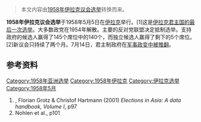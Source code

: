 > 本文内容由[1958年伊拉克议会选举](https://zh.wikipedia.org/wiki/1958年伊拉克议会选举)转换而来。


**1958年伊拉克议会选举**于1958年5月5日在[伊拉克](../Page/伊拉克.md "wikilink")举行。\[1\]这是[伊拉克君主国的最后一次选举](https://zh.wikipedia.org/wiki/伊拉克王国 "wikilink")。大多数政党在1954年解散。主要的反对党联盟决定抵制选举。支持政府的候选人赢得了145个席位中的140个，而独立候选人赢得了剩下的5个席位。\[2\]新议会只持续了两个月。7月14日，君主制政府在[军事政变中被推翻](../Page/1958年伊拉克革命.md "wikilink")。

## 参考资料

[Category:1958年亚洲选举](https://zh.wikipedia.org/wiki/Category:1958年亚洲选举 "wikilink") [Category:1958年伊拉克](https://zh.wikipedia.org/wiki/Category:1958年伊拉克 "wikilink") [Category:伊拉克选举](https://zh.wikipedia.org/wiki/Category:伊拉克选举 "wikilink") [Category:1958年5月](https://zh.wikipedia.org/wiki/Category:1958年5月 "wikilink")

1.  , Florian Grotz & Christof Hartmann (2001) *Elections in Asia: A data handbook, Volume I*, p97
2.  Nohlen et al., p101